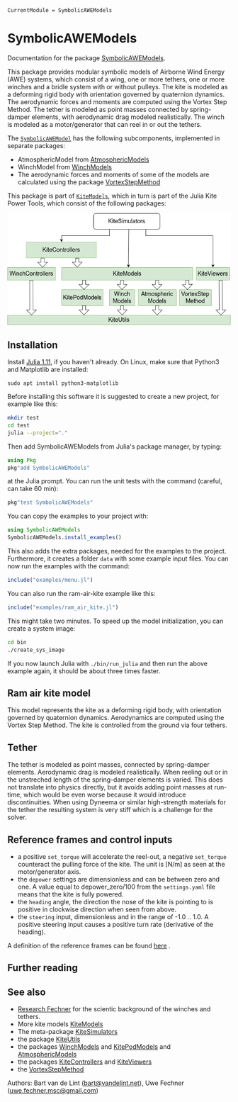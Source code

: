 ```@meta
CurrentModule = SymbolicAWEModels
```

# SymbolicAWEModels
Documentation for the package [SymbolicAWEModels](https://github.com/OpenSourceAWE/SymbolicAWEModels.jl).

This package provides modular symbolic models of Airborne Wind Energy (AWE) systems, 
which consist of a wing, one or more tethers, one or more winches and a bridle system with or without pulleys.
The kite is modeled as a deforming rigid body with orientation governed by quaternion dynamics. The aerodynamic forces and moments are computed using the Vortex Step Method. The tether is modeled as point masses connected by spring-damper elements, with aerodynamic drag modeled realistically. 
The winch is modeled as a motor/generator that can reel in or out the tethers.

The [`SymbolicAWEModel`](@ref) has the following subcomponents, implemented in separate packages:
- AtmosphericModel from [AtmosphericModels](https://github.com/aenarete/AtmosphericModels.jl)
- WinchModel from [WinchModels](https://github.com/aenarete/WinchModels.jl) 
- The aerodynamic forces and moments of some of the models are calculated using the package [VortexStepMethod](https://github.com/Albatross-Kite-Transport/VortexStepMethod.jl)

This package is part of [`KiteModels`](https://github.com/ufechner7/KiteModels.jl),
which in turn is part of the Julia Kite Power Tools, which consist of the following packages:

![Julia Kite Power Tools](kite_power_tools.png)

## Installation
Install [Julia 1.11](https://OpenSourceAWE.github.io/2024/08/09/installing-julia-with-juliaup.html), if you haven't already. On Linux, make sure that Python3 and Matplotlib are installed:
```
sudo apt install python3-matplotlib
```
Before installing this software it is suggested to create a new project, for example like this:
```bash
mkdir test
cd test
julia --project="."
```
Then add SymbolicAWEModels from  Julia's package manager, by typing:
```julia
using Pkg
pkg"add SymbolicAWEModels"
``` 
at the Julia prompt. You can run the unit tests with the command (careful, can take 60 min):
```julia
pkg"test SymbolicAWEModels"
```
You can copy the examples to your project with:
```julia
using SymbolicAWEModels
SymbolicAWEModels.install_examples()
```
This also adds the extra packages, needed for the examples to the project. Furthermore, it creates a folder `data`
with some example input files. You can now run the examples with the command:
```julia
include("examples/menu.jl")
```
You can also run the ram-air-kite example like this:
```julia
include("examples/ram_air_kite.jl")
```
This might take two minutes. To speed up the model initialization, you can create a system image:
```bash
cd bin
./create_sys_image
```
If you now launch Julia with `./bin/run_julia` and then run the above example again, it should be about three
times faster.

## Ram air kite model
This model represents the kite as a deforming rigid body, with orientation governed by quaternion dynamics. Aerodynamics are computed using the Vortex Step Method. The kite is controlled from the ground via four tethers.

## Tether
The tether is modeled as point masses, connected by spring-damper elements. Aerodynamic drag is modeled realistically. When reeling out or in the unstreched length of the spring-damper elements
is varied. This does not translate into physics directly, but it avoids adding point masses at run-time, which would be even worse because it would introduce discontinuities. When using
Dyneema or similar high-strength materials for the tether the resulting system is very stiff which is a challenge for the solver.

## Reference frames and control inputs
- a positive `set_torque` will accelerate the reel-out, a negative `set_torque` counteract the pulling force of the kite. The unit is [N/m] as seen at the motor/generator axis.
- the `depower` settings are dimensionless and can be between zero and one. A value equal to $\mathrm{depower\_zero}/100$ from the `settings.yaml` file means that the kite is fully powered. 
- the `heading` angle, the direction the nose of the kite is pointing to is positive in clockwise direction when seen from above.
- the `steering` input, dimensionless and in the range of -1.0 .. 1.0. A positive steering input causes a positive turn rate (derivative of the heading).

A definition of the reference frames can be found [here](https://OpenSourceAWE.github.io/KiteUtils.jl/dev/reference_frames/) .

## Further reading

## See also
- [Research Fechner](https://research.tudelft.nl/en/publications/?search=Fechner+wind&pageSize=50&ordering=rating&descending=true) for the scientic background of the winches and tethers.
- More kite models [KiteModels](https://github.com/OpenSourceAWE/KiteModels.jl)
- The meta-package [KiteSimulators](https://github.com/aenarete/KiteSimulators.jl)
- the package [KiteUtils](https://github.com/OpenSourceAWE/KiteUtils.jl)
- the packages [WinchModels](https://github.com/aenarete/WinchModels.jl) and [KitePodModels](https://github.com/aenarete/KitePodModels.jl) and [AtmosphericModels](https://github.com/aenarete/AtmosphericModels.jl)
- the packages [KiteControllers](https://github.com/aenarete/KiteControllers.jl) and [KiteViewers](https://github.com/aenarete/KiteViewers.jl)
- the [VortexStepMethod](https://github.com/Albatross-Kite-Transport/VortexStepMethod.jl)

Authors: Bart van de Lint (bart@vandelint.net), Uwe Fechner (uwe.fechner.msc@gmail.com)
